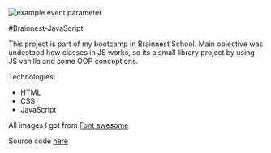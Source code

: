
![example event parameter](https://github.com/github/docs/actions/workflows/test.yml/badge.svg?event=push)

#Brainnest-JavaScript

This project is part of my bootcamp in Brainnest School.
Main objective was undestood how classes in JS works, so its a small library project by using JS vanilla and some OOP conceptions.

Technologies:
  - HTML
  - CSS
  - JavaScript

All images I got from [Font awesome](https://unicode.org/emoji/charts/full-emoji-list.html)

Source code [here](https://github.com/walterfcarvalho/brainnest-Javascrip-classes)
